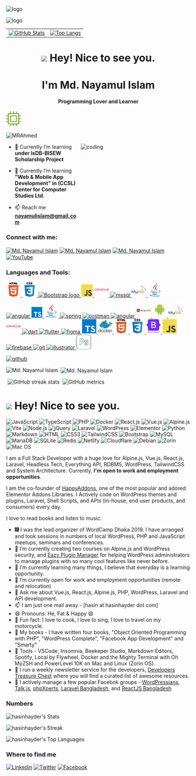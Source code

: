 

![logo](https://github.com/mrahmed17/mrahmed17/blob/main/github-contribution-grid-snake-dark.svg)



![logo](https://github.com/NayamulNirob/NayamulNirob/edit/main/README.md/github-contribution-grid-snake-dark.svg)

<table>
  <tr>
    <td>
      <a href="https://github.com/anuraghazra/github-readme-stats">
        <img src="https://github-readme-stats-shabab-ahmeds-projects-847bf735.vercel.app/api?username=shabab239&count_private=true&show_icons=true&theme=radical" alt="GitHub Stats" height="200">
      </a>
    </td>
    <td>
      <a href="https://github.com/anuraghazra/github-readme-stats">
        <img src="https://github-readme-stats-shabab-ahmeds-projects-847bf735.vercel.app/api/top-langs/?username=shabab239&count_private=true&hide=html,css,javascript,scss,php&layout=compact&theme=radical&langs_count=4" alt="Top Langs" height="200">
      </a>
    </td>
  </tr>
</table>

<h1 align="center"><img src="https://emojis.slackmojis.com/emojis/images/1531849430/4246/blob-sunglasses.gif?1531849430" width="30"/> Hey! Nice to see you.</h1>
<h1 align="center">I'm Md. Nayamul Islam</h1> 
<h4 align="center">Programming Lover and Learner</h4>
<div><a href='https://docs.github.com/en/developers'><img src='https://raw.githubusercontent.com/acervenky/animated-github-badges/master/assets/devbadge.gif' width='40' height='40'></a> 
<p align="left"> <img src="https://komarev.com/ghpvc/?username=mrahmed17&label=Profile%20views&color=0e75b6&style=flat" alt="MRAhmed" /> </p></div>

<img src="giphy.gif" alt="coding" align="right" width="300px" height="200px">

- 🌱 Currently I’m learning **under IsDB-BISEW Scholarship Project**

- 🔭 Currently I’m learning **"Web & Mobile App Development" in (CCSL) Center for Computer Studies Ltd.**

- 📫 Reach me **nayamulislam@gmail.com**


<h3 align="left">Connect with me:</h3>
<p align="left"> <a href="https://fb.com/neyamul.nirob.7" target="blank"><img align="center" src="https://raw.githubusercontent.com/rahuldkjain/github-profile-readme-generator/master/src/images/icons/Social/facebook.svg" alt="Md. Nayamul Islam" height="30" width="40" /></a>  <a href="https://twitter.com/Neyamulislam13" target="blank"><img align="center" src="https://raw.githubusercontent.com/rahuldkjain/github-profile-readme-generator/master/src/images/icons/Social/twitter.svg" alt="Md. Nayamul Islam" height="30" width="40" /></a> <a href="https://linkedin.com/in/nayamulislam/" target="blank"><img align="center" src="https://raw.githubusercontent.com/rahuldkjain/github-profile-readme-generator/master/src/images/icons/Social/linked-in-alt.svg" alt="Md. Nayamul Islam" height="30" width="40" /></a> <a href="https://www.youtube.com/" target="blank"><img align="center" src="https://raw.githubusercontent.com/rahuldkjain/github-profile-readme-generator/master/src/images/icons/Social/youtube.svg" alt="YouTube" height="30" width="40" /></a> </p>

<h3 align="left">Languages and Tools:</h3>
<p align="left">
<a href="https://www.w3.org/html/" target="_blank" rel="noreferrer"> <img src="https://raw.githubusercontent.com/devicons/devicon/master/icons/html5/html5-original-wordmark.svg" alt="html5" width="40" height="40"/> </a> <a href="https://www.w3schools.com/css/" target="_blank" rel="noreferrer"> <img src="https://raw.githubusercontent.com/devicons/devicon/master/icons/css3/css3-original-wordmark.svg" alt="css3" width="40" height="40"/> </a> <a href="https://getbootstrap.com" target="_blank" rel="noreferrer"> <img src="https://getbootstrap.com/docs/5.3/assets/brand/bootstrap-logo-shadow.png" alt="Bootstrap logo" width="40" height="35"/> </a>  <a href="https://developer.mozilla.org/en-US/docs/Web/JavaScript" target="_blank" rel="noreferrer"> <img src="https://raw.githubusercontent.com/devicons/devicon/master/icons/javascript/javascript-original.svg" alt="javascript" width="32" height="35"/> </a>  <a href="https://www.oracle.com/" target="_blank" rel="noreferrer"> <img src="https://raw.githubusercontent.com/devicons/devicon/master/icons/oracle/oracle-original.svg" alt="oracle" width="40" height="40"/> </a> <a href="https://www.microsoft.com/en-us/sql-server" target="_blank" rel="noreferrer"> <img src="https://www.svgrepo.com/show/303229/microsoft-sql-server-logo.svg" alt="mssql" width="40" height="40"/> </a> <a href="https://www.mysql.com/" target="_blank" rel="noreferrer"> <img src="https://raw.githubusercontent.com/devicons/devicon/master/icons/mysql/mysql-original-wordmark.svg" alt="mysql" width="40" height="40"/> </a> <a href="https://www.java.com" target="_blank" rel="noreferrer"> <img src="https://raw.githubusercontent.com/devicons/devicon/master/icons/java/java-original.svg" alt="java" width="40" height="40"/> </a></p> <a href="https://angular.io" target="_blank" rel="noreferrer"> <img src="https://angular.io/assets/images/logos/angular/angular.svg" alt="angular" width="40" height="40"/> </a> <a href="https://www.typescriptlang.org/" target="_blank" rel="noreferrer"> <img src="https://raw.githubusercontent.com/devicons/devicon/master/icons/typescript/typescript-original.svg" alt="typescript" width="30" height="30"/> </a> 

<a href="https://www.java.com" target="_blank" rel="noreferrer" title="Java">
        <img src="https://raw.githubusercontent.com/devicons/devicon/master/icons/java/java-original.svg" alt="java"
            width="40" height="40" />
    </a>
    <a href="https://spring.io/" target="_blank" rel="noreferrer" title="Spring">
        <img src="https://www.vectorlogo.zone/logos/springio/springio-icon.svg" alt="spring" width="40" height="40" />
    </a>
    <a href="https://postman.com" target="_blank" rel="noreferrer"> <img
            src="https://www.vectorlogo.zone/logos/getpostman/getpostman-icon.svg" alt="postman" width="40"
            height="40" /> </a>
    <a href="https://angular.io" target="_blank" rel="noreferrer" title="Angular">
        <img src="https://angular.io/assets/images/logos/angular/angular.svg" alt="angular" width="40" height="40" />
    </a>
    <a href="https://angular.io" target="_blank" rel="noreferrer">
        <img src="https://raw.githubusercontent.com/devicons/devicon/master/icons/angularjs/angularjs-original-wordmark.svg"
            alt="angularjs" width="40" height="40" />
    </a>
    <a href="https://developer.android.com" target="_blank" rel="noreferrer" title="Android">
        <img src="https://raw.githubusercontent.com/devicons/devicon/master/icons/android/android-original-wordmark.svg"
            alt="android" width="40" height="40" />
    </a>
    <a href="https://www.mysql.com/" target="_blank" rel="noreferrer" title="MySQL">
        <img src="https://raw.githubusercontent.com/devicons/devicon/master/icons/mysql/mysql-original-wordmark.svg"
            alt="mysql" width="40" height="40" />
    </a>
    <a href="https://www.oracle.com/" target="_blank" rel="noreferrer" title="Oracle">
        <img src="https://raw.githubusercontent.com/devicons/devicon/master/icons/oracle/oracle-original.svg"
            alt="oracle" width="40" height="40" />
    </a>
    <a href="https://dart.dev" target="_blank" rel="noreferrer" title="Dart">
        <img src="https://www.vectorlogo.zone/logos/dartlang/dartlang-icon.svg" alt="dart" width="40" height="40" />
    </a>
    <a href="https://flutter.dev" target="_blank" rel="noreferrer" title="Flutter">
        <img src="https://www.vectorlogo.zone/logos/flutterio/flutterio-icon.svg" alt="flutter" width="40"
            height="40" />
    </a>
    <a href="https://www.figma.com/" target="_blank" rel="noreferrer"> <img
            src="https://www.vectorlogo.zone/logos/figma/figma-icon.svg" alt="figma" width="40" height="40" />
    </a>
    <a href="https://www.typescriptlang.org/" target="_blank" rel="noreferrer" title="TypeScript">
        <img src="https://raw.githubusercontent.com/devicons/devicon/master/icons/typescript/typescript-original.svg"
            alt="typescript" width="40" height="40" />
    </a>
    <a href="https://www.docker.com/" target="_blank" rel="noreferrer"> <img
            src="https://raw.githubusercontent.com/devicons/devicon/master/icons/docker/docker-original-wordmark.svg"
            alt="docker" width="40" height="40" />
    </a>
    <a href="https://www.w3.org/html/" target="_blank" rel="noreferrer" title="HTML5">
        <img src="https://raw.githubusercontent.com/devicons/devicon/master/icons/html5/html5-original-wordmark.svg"
            alt="html5" width="40" height="40" />
    </a>
    <a href="https://www.w3schools.com/css/" target="_blank" rel="noreferrer" title="CSS3">
        <img src="https://raw.githubusercontent.com/devicons/devicon/master/icons/css3/css3-original-wordmark.svg"
            alt="css3" width="40" height="40" />
    </a>
    <a href="https://getbootstrap.com" target="_blank" rel="noreferrer" title="Bootstrap">
        <img src="https://raw.githubusercontent.com/devicons/devicon/master/icons/bootstrap/bootstrap-plain-wordmark.svg"
            alt="bootstrap" width="40" height="40" />
    </a>
    <a href="https://developer.mozilla.org/en-US/docs/Web/JavaScript" target="_blank" rel="noreferrer"
        title="JavaScript">
        <img src="https://raw.githubusercontent.com/devicons/devicon/master/icons/javascript/javascript-original.svg"
            alt="javascript" width="40" height="40" />
    </a>
    <a href="https://firebase.google.com/" target="_blank" rel="noreferrer" title="Firebase">
        <img src="https://www.vectorlogo.zone/logos/firebase/firebase-icon.svg" alt="firebase" width="40" height="40" />
    </a>
    <a href="https://git-scm.com/" target="_blank" rel="noreferrer" title="Git">
        <img src="https://www.vectorlogo.zone/logos/git-scm/git-scm-icon.svg" alt="git" width="40" height="40" />
    </a>
    <a href="https://www.adobe.com/in/products/illustrator.html" target="_blank" rel="noreferrer"> <img
            src="https://www.vectorlogo.zone/logos/adobe_illustrator/adobe_illustrator-icon.svg" alt="illustrator"
            width="40" height="40" />
    </a>
    <a href="https://www.photoshop.com/en" target="_blank" rel="noreferrer"> <img
            src="https://raw.githubusercontent.com/devicons/devicon/master/icons/photoshop/photoshop-line.svg"
            alt="photoshop" width="40" height="40" />
    </a>
</p>

<!-- <p align="left"> <a href="https://developer.android.com" target="_blank" rel="noreferrer"> <img src="https://raw.githubusercontent.com/devicons/devicon/master/icons/android/android-original-wordmark.svg" alt="android" width="40" height="40"/> </a>

<a href="https://aws.amazon.com" target="_blank" rel="noreferrer"> <img src="https://raw.githubusercontent.com/devicons/devicon/master/icons/amazonwebservices/amazonwebservices-original-wordmark.svg" alt="aws" width="40" height="40"/> </a> 

</a> <a href="https://www.cprogramming.com/" target="_blank" rel="noreferrer"> <img src="https://raw.githubusercontent.com/devicons/devicon/master/icons/c/c-original.svg" alt="c" width="40" height="40"/> </a>

<a href="https://dart.dev" target="_blank" rel="noreferrer"> <img src="https://www.vectorlogo.zone/logos/dartlang/dartlang-icon.svg" alt="dart" width="40" height="40"/> </a> 

<a href="https://www.djangoproject.com/" target="_blank" rel="noreferrer"> <img src="https://cdn.worldvectorlogo.com/logos/django.svg" alt="django" width="40" height="40"/> </a> 

<a href="https://www.docker.com/" target="_blank" rel="noreferrer"> <img src="https://raw.githubusercontent.com/devicons/devicon/master/icons/docker/docker-original-wordmark.svg" alt="docker" width="40" height="40"/> </a> 

<a href="https://firebase.google.com/" target="_blank" rel="noreferrer"> <img src="https://www.vectorlogo.zone/logos/firebase/firebase-icon.svg" alt="firebase" width="40" height="40"/> </a>

<a href="https://flask.palletsprojects.com/" target="_blank" rel="noreferrer"> <img src="https://www.vectorlogo.zone/logos/pocoo_flask/pocoo_flask-icon.svg" alt="flask" width="40" height="40"/> 

</a> <a href="https://flutter.dev" target="_blank" rel="noreferrer"> <img src="https://www.vectorlogo.zone/logos/flutterio/flutterio-icon.svg" alt="flutter" width="40" height="40"/> </a> 

<a href="https://mariadb.org/" target="_blank" rel="noreferrer"> <img src="https://www.vectorlogo.zone/logos/mariadb/mariadb-icon.svg" alt="mariadb" width="40" height="40"/> </a>  

<a href="https://www.postgresql.org" target="_blank" rel="noreferrer"> <img src="https://raw.githubusercontent.com/devicons/devicon/master/icons/postgresql/postgresql-original-wordmark.svg" alt="postgresql" width="40" height="40"/> </a> 

<a href="https://www.python.org" target="_blank" rel="noreferrer"> <img src="https://raw.githubusercontent.com/devicons/devicon/master/icons/python/python-original.svg" alt="python" width="40" height="40"/> </a> 

<a href="https://www.selenium.dev" target="_blank" rel="noreferrer"> <img src="https://raw.githubusercontent.com/detain/svg-logos/780f25886640cef088af994181646db2f6b1a3f8/svg/selenium-logo.svg" alt="selenium" width="40" height="40"/> </a> 

<a href="https://spring.io/" target="_blank" rel="noreferrer"> <img src="https://www.vectorlogo.zone/logos/springio/springio-icon.svg" alt="spring" width="40" height="40"/> </a> 

<a href="https://www.sqlite.org/" target="_blank" rel="noreferrer"> <img src="https://www.vectorlogo.zone/logos/sqlite/sqlite-icon.svg" alt="sqlite" width="40" height="40"/> </a> 

</p> -->

 [<img src='https://cdn.jsdelivr.net/npm/simple-icons@3.0.1/icons/github.svg' alt='github' height='40'>](https://github.com/mrahmed17) 
 <p><img align="left" src="https://github-readme-stats.vercel.app/api/top-langs?username=mrahmed17&show_icons=true&locale=en&layout=compact" alt="Md. Nayamul Islam"/>
 &nbsp; <img align="center" src="https://github-readme-stats.vercel.app/api?username=mrahmed17&show_icons=true&locale=en" alt="Md. Nayamul Islam" /></p>  
         
 &nbsp;![GitHub streak stats](https://streak-stats.demolab.com/?user=mrahmed17)
 &nbsp;![GitHub metrics](https://metrics.lecoq.io/insights/mrahmed17)




<h1><img src="https://emojis.slackmojis.com/emojis/images/1531849430/4246/blob-sunglasses.gif?1531849430" width="30"/> Hey! Nice to see you.</h1>

![JavaScript](https://img.shields.io/badge/JavaScript-F7DF1E?style=flat-square&logo=javascript&logoColor=black)
![TypeScript](https://img.shields.io/badge/TypeScript-007ACC?style=flat-square&logo=typescript&logoColor=white)
![PHP](https://img.shields.io/badge/PHP-777BB4?style=flat-square&logo=php&logoColor=white)
![Docker](https://img.shields.io/badge/Docker-0CC1F3?style=flat-square&logo=docker&logoColor=white)
![React.js](https://img.shields.io/badge/React.js-0081CB?style=flat-square&logo=react&logoColor=61DAFB)
![Vue.js](https://img.shields.io/badge/Vue.js-35495E?style=flat-square&logo=vue.js&logoColor=4FC08D)
![Alpine.js](https://img.shields.io/badge/Alpine.js-663399?style=flat-square&logo=alpine.js&logoColor=white)
![Vite](https://img.shields.io/badge/Vite-593D88?style=flat-square&logo=vite&logoColor=white)
![Node.js](https://img.shields.io/badge/Node.js-43853D?style=flat-square&logo=node.js&logoColor=white)
![jQuery](https://img.shields.io/badge/jQuery-0769AD?style=flat-square&logo=jquery&logoColor=white)
![Laravel](https://img.shields.io/badge/Laravel-FF2D20?style=flat-square&logo=laravel&logoColor=white)
![WordPress](https://img.shields.io/badge/Wordpress-21759B?style=flat-square&logo=wordpress&logoColor=white)
![Elementor](https://img.shields.io/badge/Elementor-9146FF?style=flat-square&logo=elementor&logoColor=white)
![Python](https://img.shields.io/badge/Python-3776AB?style=flat-square&logo=python&logoColor=white)
![Markdown](https://img.shields.io/badge/Markdown-000000?style=flat-square&logo=markdown&logoColor=white)
![HTML](https://img.shields.io/badge/HTML5-E34F26?style=flat-square&logo=html5&logoColor=white)
![CSS3](https://img.shields.io/badge/CSS3-1572B6?style=flat-square&logo=css3&logoColor=white)
![TailwindCSS](https://img.shields.io/badge/Tailwind_CSS-38B2AC?style=flat-square&logo=tailwind-css&logoColor=white)
![Bootstrap](https://img.shields.io/badge/Bootstrap-563D7C?style=flat-square&logo=bootstrap&logoColor=white)
![MySQL](https://img.shields.io/badge/MySQL-005C84?style=flat-square&logo=mysql&logoColor=white)
![MariaDB](https://img.shields.io/badge/MariaDB-003545?style=flat-square&logo=mariadb&logoColor=white)
![SQLite](https://img.shields.io/badge/SQLite-07405E?style=flat-square&logo=sqlite&logoColor=white)
![Redis](https://img.shields.io/badge/redis-%23DD0031.svg?&style=flat-square&logo=redis&logoColor=white)
![Netlify](https://img.shields.io/badge/Netlify-00C7B7?style=flat-square&logo=netlify&logoColor=white)
![Cloudflare](https://img.shields.io/badge/Cloudflare-F38020?style=flat-square&logo=Cloudflare&logoColor=white)
![Debian](https://img.shields.io/badge/Debian-A81D33?style=flat-square&logo=debian&logoColor=white)
![Zorin](https://img.shields.io/badge/Zorin%20OS-0CC1F3?style=flat-square&logo=zorin&logoColor=white)
![Mac OS](https://img.shields.io/badge/macOS-000000?style=flat-square&logo=apple&logoColor=white)

I am a Full Stack Developer with a huge love for Alpine.js, Vue.js, React.js, Laravel, Headless Tech, Everything API, RDBMS, WordPress, TailwindCSS and System Architecture. Currently, **I'm open to work and employment opportunities**.

I am the co-founder of [HappyAddons](https://happyaddons.com), one of the most popular and adored Elementor Addons Libraries. I Actively code on WordPress themes and plugins, Laravel, Shell Scripts, and APIs (in-house, end user products, and consumers) every day.

I love to read books and listen to music.

- :fireworks: I was the lead organizer of WordCamp Dhaka 2019. I have arranged and took sessions in numbers of local WordPress, PHP and JavaScript meetups, seminars and conferences.
- 🔭 I’m currently creating two courses on Alpine.js and WordPress security, and [Eazy Plugin Manager](https://eazyplugins.com/eazy-plugin-manager/) for helping WordPress administrators to manage plugins with so many cool features like never before.
- 🌱 I’m currently learning many things, I believe that everyday is a learning opportunity.
- 👯 I’m currently open for work and employment opportunities (remote and relocation)
- 💬 Ask me about Vue.js, React.js, Alpine.js, PHP, WordPress, Laravel and API development.
- 📫 I am just one mail away - [hasin at hasinhayder dot com]
- 😄 Pronouns: He, Fat & Happy 😄
- :partying_face: Fun fact: I love to cook, I love to sing, I love to travel on my motorcycle.
- :book: My books - I have written four books, "Object Oriented Programming with PHP", "WordPress Complete", "Facebook App Development" and "Smarty"
- :wrench: Tools - VSCode, Insomnia, Beekeper Studio, Markdown Editors, Spotify, Local by Flywheel, Docker and the Mighty Terminal with Oh MyZSH and PowerLevel 10K on Mac and Linux (Zorin OS).
- :envelope_with_arrow: I run a weekly newsletter service for the developers, [Developers Treasure Chest](https://newsletter.hasin.me) where you will find a curated list of awesome resources.
- :busts_in_silhouette: I actively manage a few popular Facebok groups - [WordPressians](https://www.facebook.com/groups/241884142616448), [Talk.js](https://www.facebook.com/groups/talkjs.net), [phpXperts](https://www.facebook.com/groups/256755924335725), [Laravel Bangladesh](https://www.facebook.com/groups/188317497974479), and [ReactJS Bangladesh](https://www.facebook.com/groups/903615493305779)

### Numbers
![hasinhayder's Stats](https://github-readme-stats.vercel.app/api?username=hasinhayder&theme=darcula&show_icons=true&hide_border=true&count_private=true)

![hasinhayder's Streak](https://github-readme-streak-stats.herokuapp.com/?user=hasinhayder&theme=darcula&hide_border=true)

![hasinhayder's Top Languages](https://github-readme-stats.vercel.app/api/top-langs/?username=hasinhayder&theme=darcula&show_icons=true&hide_border=true&layout=compact)

### Where to find me

[![Linkedin](https://img.shields.io/badge/LinkedIn-0077B5?style=flat-square&logo=linkedin&logoColor=white)](https://www.linkedin.com/in/thestoryteller/) 
[![Twitter](https://img.shields.io/badge/Twitter-1DA1F2?style=flat-square&logo=twitter&logoColor=white)](https://twitter.com/hasin)
[![Facebook](https://img.shields.io/badge/Facebook-1877F2?style=flat-square&logo=facebook&logoColor=white)](https://facebook.com/hasin)

 
